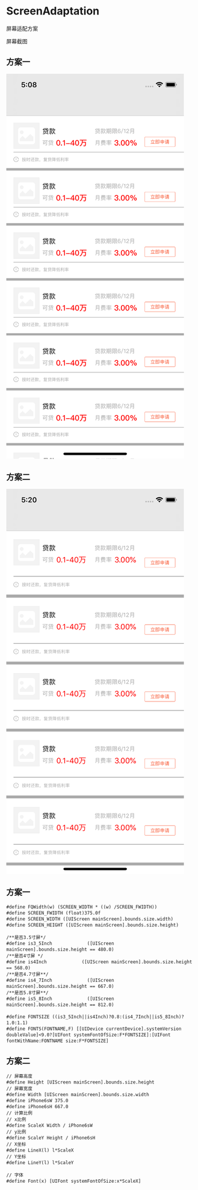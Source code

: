 # ScreenAdaptation
屏幕适配方案

屏幕截图
## 方案一
![](https://github.com/ziyilixin/ScreenAdaptation/blob/master/ScreenAdaptation/ScreenAdaptation/PlanA/iPhone%20X.png?raw=true)
## 方案二
![](https://github.com/ziyilixin/ScreenAdaptation/blob/master/ScreenAdaptation/ScreenAdaptation/PlanB/iPhone%20X.png?raw=true)

## 方案一
```objc
#define FQWidth(w) (SCREEN_WIDTH * ((w) /SCREEN_FWIDTH))
#define SCREEN_FWIDTH (float)375.0f
#define SCREEN_WIDTH ([UIScreen mainScreen].bounds.size.width)
#define SCREEN_HEIGHT ([UIScreen mainScreen].bounds.size.height)

/**是否3.5寸屏*/
#define is3_5Inch             ([UIScreen mainScreen].bounds.size.height == 480.0)
/**是否4寸屏 */
#define is4Inch             ([UIScreen mainScreen].bounds.size.height == 568.0)
/**是否4.7寸屏**/
#define is4_7Inch             ([UIScreen mainScreen].bounds.size.height == 667.0)
/**是否5.8寸屏**/
#define is5_8Inch             ([UIScreen mainScreen].bounds.size.height == 812.0)

#define FONTSIZE ((is3_5Inch||is4Inch)?0.8:(is4_7Inch||is5_8Inch)?1.0:1.1)
#define FONTS(FONTNAME,F) [[UIDevice currentDevice].systemVersion doubleValue]<9.0?[UIFont systemFontOfSize:F*FONTSIZE]:[UIFont fontWithName:FONTNAME size:F*FONTSIZE]
```

## 方案二
```objc
// 屏幕高度
#define Height [UIScreen mainScreen].bounds.size.height
// 屏幕宽度
#define Width [UIScreen mainScreen].bounds.size.width
#define iPhone6sW 375.0
#define iPhone6sH 667.0
// 计算比例
// x比例
#define ScaleX Width / iPhone6sW
// y比例
#define ScaleY Height / iPhone6sH
// X坐标
#define LineX(l) l*ScaleX
// Y坐标
#define LineY(l) l*ScaleY

// 字体
#define Font(x) [UIFont systemFontOfSize:x*ScaleX]
```
